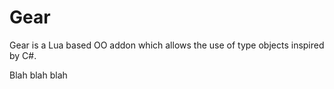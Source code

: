Gear
====

Gear is a Lua based OO addon which allows the use of type objects inspired by C#.


Blah blah blah
